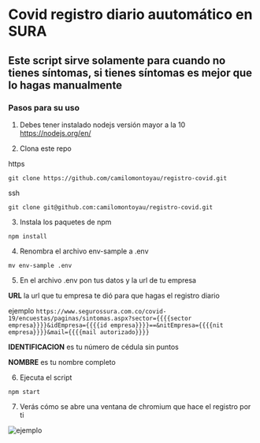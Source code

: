 
# Covid registro diario auutomático en SURA

## Este script sirve solamente para cuando no tienes síntomas, si tienes síntomas es mejor que lo hagas manualmente


### Pasos para su uso

1. Debes tener instalado nodejs versión mayor a la 10 https://nodejs.org/en/

2. Clona este repo 

https

``git clone https://github.com/camilomontoyau/registro-covid.git``


ssh

``git clone git@github.com:camilomontoyau/registro-covid.git``

3. Instala los paquetes de npm

``npm install``

4. Renombra el archivo env-sample a .env

``mv env-sample .env``

5. En el archivo .env pon tus datos y la url de tu empresa

**URL** la url que tu empresa te dió para que hagas el registro diario

ejemplo `https://www.segurossura.com.co/covid-19/encuestas/paginas/sintomas.aspx?sector={{{{sector empresa}}}}&idEmpresa={{{{id empresa}}}}==&nitEmpresa={{{{nit empresa}}}}&mail={{{{mail autorizado}}}}`

**IDENTIFICACION** es tu número de cédula sin puntos

**NOMBRE** es tu nombre completo

6. Ejecuta el script

``npm start``

7. Verás cómo se abre una ventana de chromium que hace el registro por ti

![ejemplo](registro-v3.gif)


